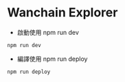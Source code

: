 # Wanchain Explorer

* 啟動使用 npm run dev
```
npm run dev
```
* 編譯使用 npm run deploy
```
npm run deploy
```